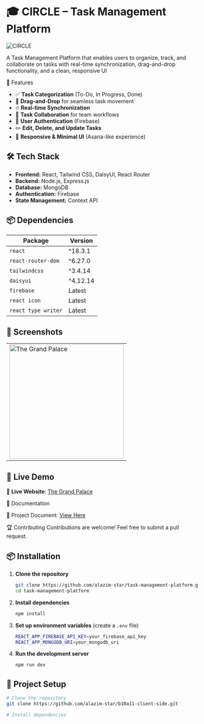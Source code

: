 # 🎓 CIRCLE – Task Management Platform

![CIRCLE](https://i.ibb.co.com/4ZnT6vj0/a.jpg)

A Task Management Platform that enables users to organize, track, and collaborate on tasks with real-time synchronization, drag-and-drop functionality, and a clean, responsive UI


🎯 Features
- ✅ **Task Categorization** (To-Do, In Progress, Done)
- 🔄 **Drag-and-Drop** for seamless task movement
- 🔥 **Real-time Synchronization**
- 👥 **Task Collaboration** for team workflows
- 🔑 **User Authentication** (Firebase)
- ✏️ **Edit, Delete, and Update Tasks**
- 📱 **Responsive & Minimal UI** (Asana-like experience)


## 🛠️ Tech Stack
- **Frontend:** React, Tailwind CSS, DaisyUI, React Router
- **Backend:** Node.js, Express.js
- **Database:** MongoDB
- **Authentication:** Firebase
- **State Management:** Context API

## 📦 Dependencies

| Package             | Version  |
|---------------------|----------|
| `react`            | ^18.3.1  |
| `react-router-dom` | ^6.27.0  |
| `tailwindcss`      | ^3.4.14  |
| `daisyui`          | ^4.12.14 |
| `firebase`         | Latest   |
| `react icon`       | Latest   |
| `react type writer`| Latest   |

## 📸 Screenshots  

<div align="center">
  <table>
    <tr>
      <td><img src="https://i.ibb.co.com/4ZnT6vj0/a.jpg" width="300" alt="The Grand Palace"></td>
    </tr>
  </table>
</div>

## 🚀 Live Demo  

🔗 **Live Website**: [The Grand Palace](https://b10a11-client-side.web.app/)  

📜 Documentation

📄 Project Document:  [View Here ](https://docs.google.com/document/d/1d5UG3gjfwGknxlSFrMX5AszZFDMBQ6UAy9pDMmmGu34/edit?tab=t.0#heading=h.i22hzo8dczks)     

🏆 Contributing
Contributions are welcome! Feel free to submit a pull request.

## 📦 Installation
1. **Clone the repository**
   ```sh
   git clone https://github.com/alazim-star/task-management-platform.git
   cd task-management-platform
   ```

2. **Install dependencies**
   ```sh
   npm install
   ```

3. **Set up environment variables** (create a `.env` file)
   ```sh
   REACT_APP_FIREBASE_API_KEY=your_firebase_api_key
   REACT_APP_MONGODB_URI=your_mongodb_uri
   ```

4. **Run the development server**
   ```sh
   npm run dev
   ```


## 📂 Project Setup

```bash
# Clone the repository
git clone https://github.com/alazim-star/b10a11-client-side.git

# Install dependencies